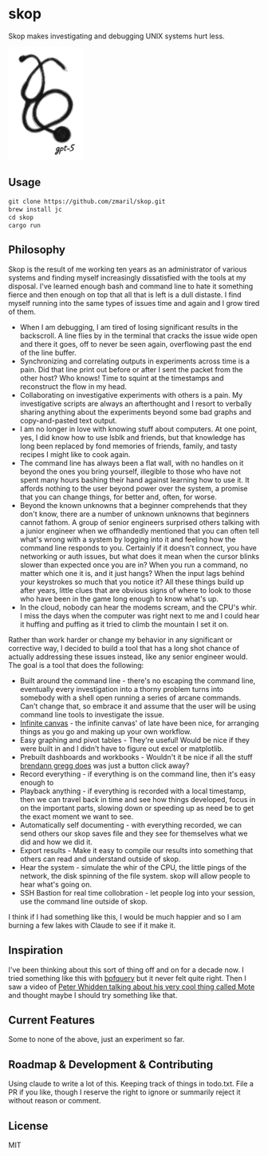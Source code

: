 # skop

Skop makes investigating and debugging UNIX systems hurt less. 

<img src="./skop.png" alt="skop" width="150" />

## Usage
```
git clone https://github.com/zmaril/skop.git
brew install jc
cd skop
cargo run
```

## Philosophy 

Skop is the result of me working ten years as an administrator of various systems and finding myself increasingly dissatisfied with the tools at my disposal. I've learned enough bash and command line to hate it something fierce and then enough on top that all that is left is a dull distaste. I find myself running into the same types of issues time and again and I grow tired of them. 

* When I am debugging, I am tired of losing significant results in the backscroll. A line flies by in the terminal that cracks the issue wide open and there it goes, off to never be seen again, overflowing past the end of the line buffer. 
* Synchronizing and correlating outputs in experiments across time is a pain. Did that line print out before or after I sent the packet from the other host? Who knows! Time to squint at the timestamps and reconstruct the flow in my head.   
* Collaborating on investigative experiments with others is a pain. My investigative scripts are always an afterthought and I resort to verbally sharing anything about the experiments beyond some bad graphs and copy-and-pasted text output. 
* I am no longer in love with knowing stuff about computers. At one point, yes, I did know how to use lsblk and friends, but that knowledge has long been replaced by fond memories of friends, family, and tasty recipes I might like to cook again. 
* The command line has always been a flat wall, with no handles on it beyond the ones you bring yourself, illegible to those who have not spent many hours bashing their hand against learning how to use it. It affords nothing to the user beyond power over the system, a promise that you can change things, for better and, often, for worse. 
* Beyond the known unknowns that a beginner comprehends that they don't know, there are a number of unknown unknowns that beginners cannot fathom. A group of senior engineers surprised others talking with a junior engineer when we offhandedly mentioned that you can often tell what's wrong with a system by logging into it and feeling how the command line responds to you. Certainly if it doesn't connect, you have networking or auth issues, but what does it mean when the cursor blinks slower than expected once you are in? When you run a command, no matter which one it is, and it just hangs? When the input lags behind your keystrokes so much that you notice it? All these things build up after years, little clues that are obvious signs of where to look to those who have been in the game long enough to know what's up. 
* In the cloud, nobody can hear the modems scream, and the CPU's whir. I miss the days when the computer was right next to me and I could hear it huffing and puffing as it tried to climb the mountain I set it on. 

Rather than work harder or change my behavior in any significant or corrective way, I decided to build a tool that has a long shot chance of actually addressing these issues instead, like any senior engineer would. The goal is a tool that does the following: 

* Built around the command line - there's no escaping the command line, eventually every investigation into a thorny problem turns into somebody with a shell open running a series of arcane commands. Can't change that, so embrace it and assume that the user will be using command line tools to investigate the issue. 
* [Infinite canvas](https://jsoncanvas.org/) - the infinite canvas' of late have been nice, for arranging things as you go and making up your own workflow.
* Easy graphing and pivot tables - They're useful! Would be nice if they were built in and I didn't have to figure out excel or matplotlib.
* Prebuilt dashboards and workbooks - Wouldn't it be nice if all the stuff [brendann gregg does](https://www.brendangregg.com) was just a button click away? 
* Record everything - if everything is on the command line, then it's easy enough to 
* Playback anything - if everything is recorded with a local timestamp, then we can travel back in time and see how things developed, focus in on the important parts, slowing down or speeding up as need be to get the exact moment we want to see. 
* Automatically self documenting - with everything recorded, we can send others our skop saves file and they see for themselves what we did and how we did it. 
* Export results - Make it easy to compile our results into something that others can read and understand outside of skop. 
* Hear the system - simulate the whir of the CPU, the little pings of the network, the disk spinning of the file system. skop will allow people to hear what's going on. 
* SSH Bastion for real time collobration - let people log into your session, use the command line outside of skop. 

I think if I had something like this, I would be much happier and so I am burning a few lakes with Claude to see if it make it. 


## Inspiration 

I've been thinking about this sort of thing off and on for a decade now. I tried something like this with [bpfquery](https://github.com/zmaril/bpfquery) but it never felt quite right. Then I saw a video of [Peter Whidden talking about his very cool thing called Mote](https://www.youtube.com/watch?v=Hju0H3NHxVI) and thought maybe I should try something like that. 

## Current Features

Some to none of the above, just an experiment so far. 

## Roadmap & Development & Contributing

Using claude to write a lot of this. Keeping track of things in todo.txt.  File a PR if you like, though I reserve the right to ignore or summarily reject it without reason or comment.

## License

MIT